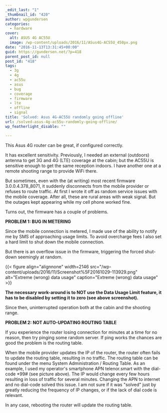 ```yaml
---
_edit_last: "1"
_thumbnail_id: "420"
author: wpgundersen
categories:
  - hardware
cover:
  alt: ASUS 4G AC55U
  image: /wp-content/uploads/2016/11/ASus4G-AC55U_450px.png
date: "2016-11-13T13:31:45+00:00"
guid: https://gundersen.net/?p=418
parent_post_id: null
post_id: "418"
tags:
  - 3g
  - 4g
  - ac55u
  - asus
  - bug
  - coverage
  - firmware
  - lte
  - offline
  - signal
title: 'Solved: Asus 4G-AC55U randomly going offline'
url: /solved-asus-4g-ac55u-randomly-going-offline/
wp_featherlight_disable: ""

---
```

This Asus 4G router can be great, if configured correctly.

It has excellent sensitivity. Previously, I needed an external (outdoors) antenna to get 3G and 4G (LTE) coverage at the cabin; but the AC55U is sensitive enough to get the same reception indoors. I have another one at a remote shooting range to provide WiFi there.

But sometimes, even with the (at writing) most recent firmware 3.0.0.4.378\_8071, it suddenly disconnects from the mobile provider or refuses to route traffic. At first I wrote it off as random service issues with the mobile coverage. After all, these are rural areas with weak signal. But the outages kept appearing while my cell phone worked fine.

Turns out, the firmware has a couple of problems.

**PROBLEM 1: BUG IN METERING**

Since the mobile connection is metered, I made use of the ability to notify me by SMS of approaching usage limits. To avoid overcharge fees I also set a hard limit to shut down the mobile connection.

But there is an overflow issue in the firmware, triggering the forced shut-down seemingly at random.

{{< figure align="alignnone" width=2146 src="/wp-content/uploads/2016/11/Screenshot%5F20161029-113929.png" alt="Extreme (wrong) data usage" caption="Extreme (wrong) data usage" >}}

**The necessary work-around is to NOT use the Data Usage Limit feature, it has to be disabled by setting it to zero (see above screenshot).**

Since then, uninterrupted operation both at the cabin and the shooting range.

**PROBLEM 2: NOT AUTO-UPDATING ROUTING TABLE**

If you experience the router losing connection for minutes at a time for no reason, then try pinging some random server. If ping works the chances are good the problem is the routing table.

When the mobile provider updates the IP of the router, the router often fails to update the routing table, resulting in no traffic. The routing table can be found under the menu System Administration / Routing Table. As an example, I used my operator's smartphone APN telenor.smart with the dial-code \*99# (see picture above). The IP would change every few hours resulting in loss of traffic for several minutes. Changing the APN to internet and no dial-code solved this issue. I am not sure if it was "solved" just by greatly reducing the frequency of IP changes, or if the lack of dial code is relevant.

In any case, rebooting the router will update the routing table.
